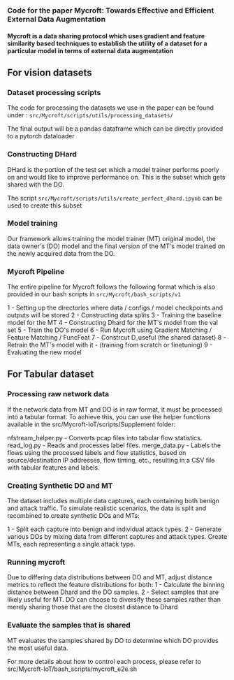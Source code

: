 ### Code for the paper Mycroft: Towards Effective and Efficient External Data Augmentation

#### Mycroft is a data sharing protocol which uses gradient and feature similarity based techniques to establish the utility of a dataset for a particular model in terms of external data augmentation

## For vision datasets
### Dataset processing scripts
The code for processing the datasets we use in the paper can be found under : 
`src/Mycroft/scripts/utils/processing_datasets/`

The final output will be a pandas dataframe which can be directly provided to a pytorch dataloader


### Constructing DHard
DHard is the portion of the test set which a model trainer performs poorly on and would like to improve performance on. This is the subset which gets shared with the DO. 

The script `src/Mycroft/scripts/utils/create_perfect_dhard.ipynb` can be used to create this subset

### Model training

Our framework allows training the model trainer (MT) original model, the data owner's (DO) model and the final version of the MT's model trained on the newly acquired data from the DO.

### Mycroft Pipeline

The entire pipeline for Mycroft follows the following format which is also provided in our bash scripts in `src/Mycroft/bash_scripts/v1`

1 - Setting up the directories where data / configs / model checkpoints and outputs will be stored
2 - Constructing data splits
3 - Training the baseline model for the MT
4 - Constructing Dhard for the MT's model from the val set
5 - Train the DO's model
6 - Run Mycroft using Gradient Matching / Feature Matching / FuncFeat
7 - Constrcut D_useful (the shared dataset)
8 - Retrain the MT's model with it - (training from scratch or finetuning)
9 - Evaluating the new model


## For Tabular dataset

### Processing raw network data
If the network data from MT and DO is in raw format, it must be processed into a tabular format. To achieve this, you can use the helper functions available in the src/Mycroft-IoT/scripts/Supplement folder:

nfstream_helper.py - Converts pcap files into tabular flow statistics.
read_log.py - Reads and processes label files.
merge_data.py - Labels the flows using the processed labels and flow statistics, based on source/destination IP addresses, flow timing, etc., resulting in a CSV file with tabular features and labels.

### Creating Synthetic DO and MT
The dataset includes multiple data captures, each containing both benign and attack traffic. To simulate realistic scenarios, the data is split and recombined to create synthetic DOs and MTs:

1 - Split each capture into benign and individual attack types.
2 - Generate various DOs by mixing data from different captures and attack types. Create MTs, each representing a single attack type.

### Running mycroft
Due to differing data distributions between DO and MT, adjust distance metrics to reflect the feature distributions for both:
1 - Calculate the binning distance between Dhard and the DO samples.
2 - Select samples that are likely useful for MT. DO can choose to diversify these samples rather than merely sharing those that are the closest distance to Dhard

### Evaluate the samples that is shared 
MT evaluates the samples shared by DO to determine which DO provides the most useful data.

For more details about how to control each process, please refer to src/Mycroft-IoT/bash_scripts/mycroft_e2e.sh
